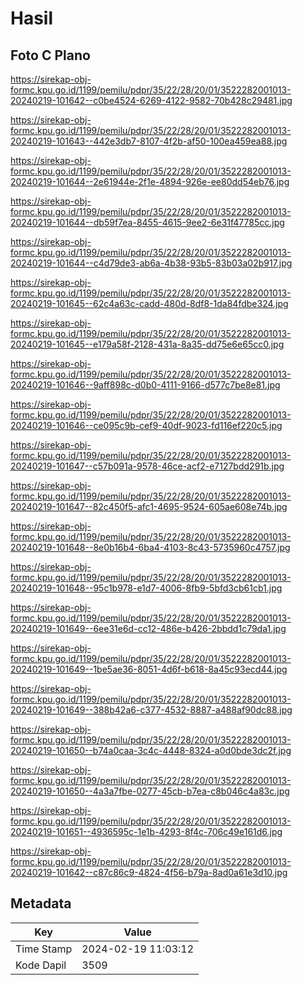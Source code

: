 # Hasil

## Foto C Plano

https://sirekap-obj-formc.kpu.go.id/1199/pemilu/pdpr/35/22/28/20/01/3522282001013-20240219-101642--c0be4524-6269-4122-9582-70b428c29481.jpg

https://sirekap-obj-formc.kpu.go.id/1199/pemilu/pdpr/35/22/28/20/01/3522282001013-20240219-101643--442e3db7-8107-4f2b-af50-100ea459ea88.jpg

https://sirekap-obj-formc.kpu.go.id/1199/pemilu/pdpr/35/22/28/20/01/3522282001013-20240219-101644--2e61944e-2f1e-4894-926e-ee80dd54eb76.jpg

https://sirekap-obj-formc.kpu.go.id/1199/pemilu/pdpr/35/22/28/20/01/3522282001013-20240219-101644--db59f7ea-8455-4615-9ee2-6e31f47785cc.jpg

https://sirekap-obj-formc.kpu.go.id/1199/pemilu/pdpr/35/22/28/20/01/3522282001013-20240219-101644--c4d79de3-ab6a-4b38-93b5-83b03a02b917.jpg

https://sirekap-obj-formc.kpu.go.id/1199/pemilu/pdpr/35/22/28/20/01/3522282001013-20240219-101645--62c4a63c-cadd-480d-8df8-1da84fdbe324.jpg

https://sirekap-obj-formc.kpu.go.id/1199/pemilu/pdpr/35/22/28/20/01/3522282001013-20240219-101645--e179a58f-2128-431a-8a35-dd75e6e65cc0.jpg

https://sirekap-obj-formc.kpu.go.id/1199/pemilu/pdpr/35/22/28/20/01/3522282001013-20240219-101646--9aff898c-d0b0-4111-9166-d577c7be8e81.jpg

https://sirekap-obj-formc.kpu.go.id/1199/pemilu/pdpr/35/22/28/20/01/3522282001013-20240219-101646--ce095c9b-cef9-40df-9023-fd116ef220c5.jpg

https://sirekap-obj-formc.kpu.go.id/1199/pemilu/pdpr/35/22/28/20/01/3522282001013-20240219-101647--c57b091a-9578-46ce-acf2-e7127bdd291b.jpg

https://sirekap-obj-formc.kpu.go.id/1199/pemilu/pdpr/35/22/28/20/01/3522282001013-20240219-101647--82c450f5-afc1-4695-9524-605ae608e74b.jpg

https://sirekap-obj-formc.kpu.go.id/1199/pemilu/pdpr/35/22/28/20/01/3522282001013-20240219-101648--8e0b16b4-6ba4-4103-8c43-5735960c4757.jpg

https://sirekap-obj-formc.kpu.go.id/1199/pemilu/pdpr/35/22/28/20/01/3522282001013-20240219-101648--95c1b978-e1d7-4006-8fb9-5bfd3cb61cb1.jpg

https://sirekap-obj-formc.kpu.go.id/1199/pemilu/pdpr/35/22/28/20/01/3522282001013-20240219-101649--6ee31e6d-cc12-486e-b426-2bbdd1c79da1.jpg

https://sirekap-obj-formc.kpu.go.id/1199/pemilu/pdpr/35/22/28/20/01/3522282001013-20240219-101649--1be5ae36-8051-4d6f-b618-8a45c93ecd44.jpg

https://sirekap-obj-formc.kpu.go.id/1199/pemilu/pdpr/35/22/28/20/01/3522282001013-20240219-101649--388b42a6-c377-4532-8887-a488af90dc88.jpg

https://sirekap-obj-formc.kpu.go.id/1199/pemilu/pdpr/35/22/28/20/01/3522282001013-20240219-101650--b74a0caa-3c4c-4448-8324-a0d0bde3dc2f.jpg

https://sirekap-obj-formc.kpu.go.id/1199/pemilu/pdpr/35/22/28/20/01/3522282001013-20240219-101650--4a3a7fbe-0277-45cb-b7ea-c8b046c4a83c.jpg

https://sirekap-obj-formc.kpu.go.id/1199/pemilu/pdpr/35/22/28/20/01/3522282001013-20240219-101651--4936595c-1e1b-4293-8f4c-706c49e161d6.jpg

https://sirekap-obj-formc.kpu.go.id/1199/pemilu/pdpr/35/22/28/20/01/3522282001013-20240219-101642--c87c86c9-4824-4f56-b79a-8ad0a61e3d10.jpg


## Metadata

| Key        | Value               |
| ---------- | ------------------- |
| Time Stamp | 2024-02-19 11:03:12 |
| Kode Dapil | 3509                |



